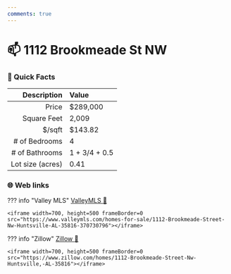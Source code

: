 ```yaml
---
comments: true
---
```


# 📫 1112 Brookmeade St NW

### :open_file_folder: Quick Facts

| Description       | Value |
| ----------------: | :---- |
| Price             | $289,000 |
| Square Feet       | 2,009 |
| $/sqft            | $143.82 |
| # of Bedrooms     | 4 |
| # of Bathrooms    | 1 + 3/4 + 0.5 |
| Lot size (acres)  | 0.41 |

### :globe_with_meridians: Web links

??? info "Valley MLS"
    [ValleyMLS 	:link:](https://www.valleymls.com/homes-for-sale/1112-Brookmeade-Street-Nw-Huntsville-AL-35816-370730796)

    <iframe width=700, height=500 frameBorder=0 src="https://www.valleymls.com/homes-for-sale/1112-Brookmeade-Street-Nw-Huntsville-AL-35816-370730796"></iframe>

??? info "Zillow"
    [Zillow :link:](https://www.zillow.com/homes/1112-Brookmeade-Street-Nw-Huntsville,-AL-35816)

    <iframe width=700, height=500 frameBorder=0 src="https://www.zillow.com/homes/1112-Brookmeade-Street-Nw-Huntsville,-AL-35816"></iframe>